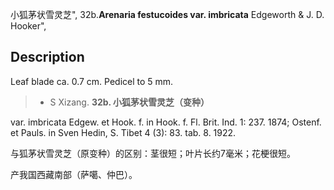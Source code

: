 小狐茅状雪灵芝",
32b.**Arenaria festucoides var. imbricata** Edgeworth & J. D. Hooker",

## Description
Leaf blade ca. 0.7 cm. Pedicel to 5 mm.

> * S Xizang.
**32b. 小狐茅状雪灵芝（变种）**

var. imbricata Edgew. et Hook. f. in Hook. f. Fl. Brit. Ind. 1: 237. 1874; Ostenf. et Pauls. in Sven Hedin, S. Tibet 4 (3): 83. tab. 8. 1922.

与狐茅状雪灵芝（原变种）的区别：茎很短；叶片长约7毫米；花梗很短。

产我国西藏南部（萨噶、仲巴）。
